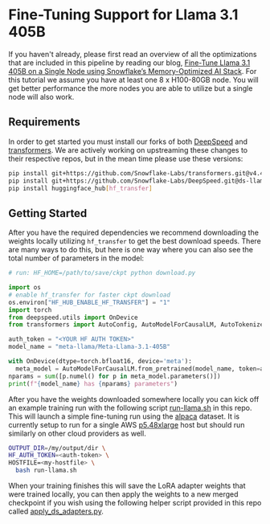 # Fine-Tuning Support for Llama 3.1 405B

If you haven't already, please first read an overview of all the optimizations that are included in this pipeline by reading our blog, [Fine-Tune Llama 3.1 405B on a Single Node using Snowflake’s Memory-Optimized AI Stack](https://www.snowflake.com/engineering-blog/fine-tune-llama-single-node-snowflake/). For this tutorial we assume you have at least one 8 x H100-80GB node. You will get better performance the more nodes you are able to utilize but a single node will also work.

## Requirements

In order to get started you must install our forks of both [DeepSpeed](https://github.com/Snowflake-Labs/DeepSpeed/tree/ds-llama) and [transformers](https://github.com/Snowflake-Labs/transformers/tree/v4.43.0-ds-llama). We are actively working on upstreaming these changes to their respective repos, but in the mean time please use these versions:

```bash
pip install git+https://github.com/Snowflake-Labs/transformers.git@v4.43.0-ds-llama
pip install git+https://github.com/Snowflake-Labs/DeepSpeed.git@ds-llama
pip install huggingface_hub[hf_transfer]
```

## Getting Started

After you have the required dependencies we recommend downloading the weights locally utilizing `hf_transfer` to get the best download speeds. There are many ways to do this, but here is one way where you can also see the total number of parameters in the model: 

```python
# run: HF_HOME=/path/to/save/ckpt python download.py

import os
# enable hf_transfer for faster ckpt download
os.environ["HF_HUB_ENABLE_HF_TRANSFER"] = "1"
import torch
from deepspeed.utils import OnDevice
from transformers import AutoConfig, AutoModelForCausalLM, AutoTokenizer

auth_token = "<YOUR HF AUTH TOKEN>"
model_name = "meta-llama/Meta-Llama-3.1-405B"

with OnDevice(dtype=torch.bfloat16, device='meta'):
  meta_model = AutoModelForCausalLM.from_pretrained(model_name, token=auth_token)
nparams = sum([p.numel() for p in meta_model.parameters()])
print(f"{model_name} has {nparams} parameters")
```

After you have the weights downloaded somewhere locally you can kick off an example training run with the following script [run-llama.sh](run-llama.sh) in this repo. This will launch a simple fine-tuning run using the [alpaca](https://huggingface.co/datasets/tatsu-lab/alpaca) dataset. It is currently setup to run for a single AWS [p5.48xlarge](https://aws.amazon.com/ec2/instance-types/p5/) host but should run similarly on other cloud providers as well.

```bash
OUTPUT_DIR=/my/output/dir \
HF_AUTH_TOKEN=<auth-token> \
HOSTFILE=<my-hostfile> \
  bash run-llama.sh
```

When your training finishes this will save the LoRA adapter weights that were trained locally, you can then apply the weights to a new merged checkpoint if you wish using the following helper script provided in this repo called [apply_ds_adapters.py](apply_ds_adapters).
